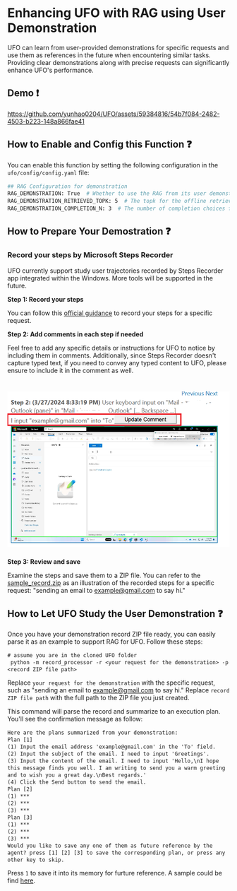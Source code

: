
# Enhancing UFO with RAG using User Demonstration

UFO can learn from user-provided demonstrations for specific requests and use them as references in the future when encountering similar tasks. Providing clear demonstrations along with precise requests can significantly enhance UFO's performance.

## Demo ❗

https://github.com/yunhao0204/UFO/assets/59384816/54b7f084-2482-4503-b223-148a866fae41


## How to Enable and Config this Function ❓
You can enable this function by setting the following configuration in the ```ufo/config/config.yaml``` file:
```bash
## RAG Configuration for demonstration
RAG_DEMONSTRATION: True  # Whether to use the RAG from its user demonstration.
RAG_DEMONSTRATION_RETRIEVED_TOPK: 5  # The topk for the offline retrieved documents
RAG_DEMONSTRATION_COMPLETION_N: 3  # The number of completion choices for the demonstration result
```

## How to Prepare Your Demostration  ❓

### Record your steps by Microsoft Steps Recorder

UFO currently support study user trajectories recorded by Steps Recorder app integrated within the Windows. More tools will be supported in the future. 

**Step 1: Record your steps**

You can follow this [official guidance](https://support.microsoft.com/en-us/windows/record-steps-to-reproduce-a-problem-46582a9b-620f-2e36-00c9-04e25d784e47) to record your steps for a specific request.


**Step 2: Add comments in each step if needed**

Feel free to add any specific details or instructions for UFO to notice by including them in comments. Additionally, since Steps Recorder doesn't capture typed text, if you need to convey any typed content to UFO, please ensure to include it in the comment as well.
<h1 align="center">
    <img src="../assets/record_processor/add_comment.png"/> 
</h1>


**Step 3: Review and save**

Examine the steps and save them to a ZIP file. You can refer to the [sample_record.zip](./example/sample_record.zip) as an illustration of the recorded steps for a specific request: "sending an email to example@gmail.com to say hi."


## How to Let UFO Study the User Demonstration ❓


Once you have your demonstration record ZIP file ready, you can easily parse it as an example to support RAG for UFO. Follow these steps:

```console
# assume you are in the cloned UFO folder
 python -m record_processor -r <your request for the demonstration> -p <record ZIP file path>
```
Replace `your request for the demonstration` with the specific request, such as "sending an email to example@gmail.com to say hi."
Replace `record ZIP file path` with the full path to the ZIP file you just created.

This command will parse the record and summarize to an execution plan. You'll see the confirmation message as follow:
```
Here are the plans summarized from your demonstration:
Plan [1]
(1) Input the email address 'example@gmail.com' in the 'To' field.
(2) Input the subject of the email. I need to input 'Greetings'.
(3) Input the content of the email. I need to input 'Hello,\nI hope this message finds you well. I am writing to send you a warm greeting and to wish you a great day.\nBest regards.'
(4) Click the Send button to send the email.
Plan [2]
(1) ***
(2) ***
(3) ***
Plan [3]
(1) ***
(2) ***
(3) ***
Would you like to save any one of them as future reference by the agent? press [1] [2] [3] to save the corresponding plan, or press any other key to skip.
```
Press `1` to save it into its memory for furture reference. A sample could be find [here](../vectordb/demonstration/example.yaml).

